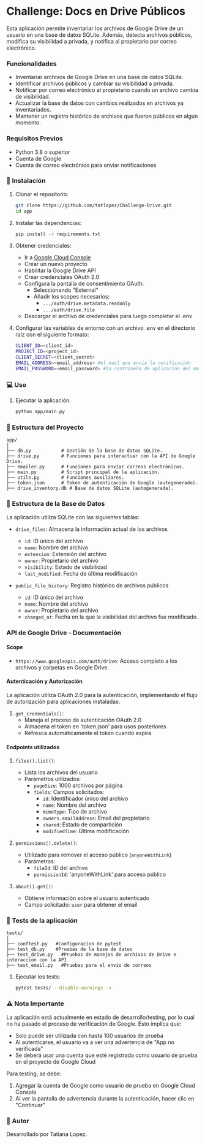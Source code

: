 # Challenge: Docs en Drive Públicos

Esta aplicación permite inventariar los archivos de Google Drive de un usuario en una base de datos SQLite. Además, detecta archivos públicos, modifica su visibilidad a privada, y notifica al propietario por correo electrónico.

### Funcionalidades

- Inventariar archivos de Google Drive en una base de datos SQLite.
- Identificar archivos públicos y cambiar su visibilidad a privada.
- Notificar por correo electrónico al propietario cuando un archivo cambia de visibilidad.
- Actualizar la base de datos con cambios realizados en archivos ya inventariados.
- Mantener un registro histórico de archivos que fueron públicos en algún momento.

### Requisitos Previos
- Python 3.8 o superior
- Cuenta de Google
- Cuenta de correo electrónico para enviar notificaciones

### 🔧 Instalación

1. Clonar el repositorio:
   ```bash
   git clone https://github.com/tatlopez/Challenge-Drive.git
   cd app

2. Instalar las dependencias:
    ```bash
    pip install -r requirements.txt

3. Obtener credenciales:
   - Ir a [Google Cloud Console](https://console.cloud.google.com)
   - Crear un nuevo proyecto
   - Habilitar la Google Drive API
   - Crear credenciales OAuth 2.0
   - Configura la pantalla de consentimiento OAuth:
      - Seleccionando "External"
      - Añadir los scopes necesarios:
        - `.../auth/drive.metadata.readonly`
        - `.../auth/drive.file`
   - Descargar el archivo de credenciales para luego completar el .env

4. Configurar las variables de entorno con un archivo .env en el directorio raíz con el siguiente formato:

    ```bash
    CLIENT_ID=<client_id>
    PROJECT_ID=<project_id>
    CLIENT_SECRET=<client_secret>
    EMAIL_ADDRESS=<email_address> #el mail que envia la notificación
    EMAIL_PASSWORD=<email_password> #la contraseña de aplicación del mail

### 💻 Uso

1. Ejecutar la aplicación:
   ```bash
   python app/main.py


### 📂 Estructura del Proyecto

    app/
    │
    ├── db.py           # Gestión de la base de datos SQLite.
    ├── drive.py        # Funciones para interactuar con la API de Google Drive.
    ├── emailer.py      # Funciones para enviar correos electrónicos.
    ├── main.py         # Script principal de la aplicación.
    ├── utils.py        # Funciones auxiliares.
    ├── token.json      # Token de autenticación de Google (autogenerado).
    ├── drive_inventory.db # Base de datos SQLite (autogenerada).

### 📏 Estructura de la Base de Datos
La aplicación utiliza SQLite con las siguientes tablas:
- `drive_files`: Almacena la información actual de los archivos
  - `id`: ID único del archivo
  - `name`: Nombre del archivo
  - `extension`: Extensión del archivo
  - `owner`: Propietario del archivo
  - `visibility`: Estado de visibilidad
  - `last_modified`: Fecha de última modificación

- `public_file_history`: Registro histórico de archivos públicos
  - `id`: ID único del archivo
  - `name`: Nombre del archivo
  - `owner`: Propietario del archivo
  - `changed_at`: Fecha en la que la visibilidad del archivo fue modificado.

### API de Google Drive - Documentación

#### Scope
- `https://www.googleapis.com/auth/drive`: Acceso completo a los archivos y carpetas en Google Drive.

#### Autenticación y Autorización
La aplicación utiliza OAuth 2.0 para la autenticación, implementando el flujo de autorización para aplicaciones instaladas:

1. `get_credentials()`: 
   - Maneja el proceso de autenticación OAuth 2.0
   - Almacena el token en 'token.json' para usos posteriores
   - Refresca automáticamente el token cuando expira

#### Endpoints utilizados

1. `files().list()`:
   - Lista los archivos del usuario
   - Parámetros utilizados:
     - `pageSize`: 1000 archivos por página
     - `fields`: Campos solicitados:
       - `id`: Identificador único del archivo
       - `name`: Nombre del archivo
       - `mimeType`: Tipo de archivo
       - `owners.emailAddress`: Email del propietario
       - `shared`: Estado de compartición
       - `modifiedTime`: Última modificación

2. `permissions().delete()`:
   - Utilizado para remover el acceso público (`anyoneWithLink`)
   - Parámetros:
     - `fileId`: ID del archivo
     - `permissionId`: 'anyoneWithLink' para acceso público

3. `about().get()`:
   - Obtiene información sobre el usuario autenticado
   - Campo solicitado: `user` para obtener el email

### 🧪 Tests de la aplicación

    tests/
    │
    ├── conftest.py   #Configuracion de pytest  
    ├── test_db.py    #Pruebas de la base de datos
    ├── test_drive.py   #Pruebas de manejos de archivos de Drive e interaccion con la API
    ├── test_email.py   #Pruebas para el envio de correos     
 
1. Ejecutar los tests:
   ```bash
   pytest tests/ --disable-warnings -v

### ⚠️ Nota Importante
La aplicación está actualmente en estado de desarrollo/testing, por lo cual no ha pasado el proceso de verificación de Google. Esto implica que: 
- Solo puede ser utilizada con hasta 100 usuarios de prueba
- Al autenticarse, el usuario va a ver una advertencia de "App no verificada"
- Se deberá usar una cuenta que esté registrada como usuario de prueba en el proyecto de Google Cloud

Para testing, se debe:
1. Agregar la cuenta de Google como usuario de prueba en Google Cloud Console
2. Al ver la pantalla de advertencia durante la autenticación, hacer clic en "Continuar" 

### 📝 Autor
Desarrollado por Tatiana Lopez.